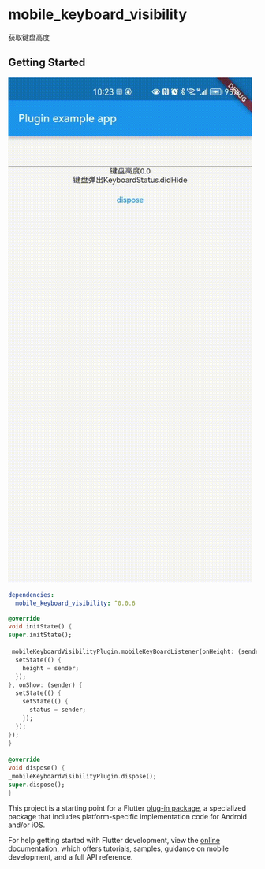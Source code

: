# mobile_keyboard_visibility

获取键盘高度

## Getting Started
![demo](https://github.com/eyesoffish/mobile_keyboard_visibility/blob/main/demo.gif)
```yaml
dependencies:
  mobile_keyboard_visibility: ^0.0.6
```

```dart
@override
void initState() {
super.initState();

_mobileKeyboardVisibilityPlugin.mobileKeyBoardListener(onHeight: (sender) {
  setState(() {
    height = sender;
  });
}, onShow: (sender) {
  setState(() {
    setState(() {
      status = sender;
    });
  });
});
}

@override
void dispose() {
_mobileKeyboardVisibilityPlugin.dispose();
super.dispose();
}
```
This project is a starting point for a Flutter
[plug-in package](https://flutter.dev/developing-packages/),
a specialized package that includes platform-specific implementation code for
Android and/or iOS.

For help getting started with Flutter development, view the
[online documentation](https://flutter.dev/docs), which offers tutorials,
samples, guidance on mobile development, and a full API reference.

